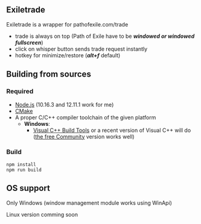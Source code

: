 ## Exiletrade
Exiletrade is a wrapper for pathofexile.com/trade
- trade is always on top (Path of Exile have to be ***windowed or windowed fullscreen***)
- click on whisper button sends trade request instantly
- hotkey for minimize/restore (***alt+f*** default)

## Building from sources

### Required
- [Node.js](https://nodejs.org/) (10.16.3 and 12.11.1 work for me)
- [CMake](https://www.cmake.org/download/)
- A proper C/C++ compiler toolchain of the given platform
    - **Windows**:
        - [Visual C++ Build Tools](https://visualstudio.microsoft.com/visual-cpp-build-tools/)
        or a recent version of Visual C++ will do ([the free Community](https://www.visualstudio.com/products/visual-studio-community-vs) version works well)
		
### Build
 
    npm install
    npm run build

## OS support
Only Windows (window management module works using WinApi)

Linux version comming soon
